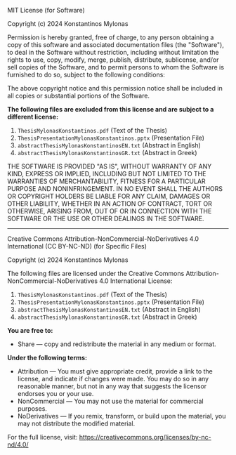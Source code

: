 MIT License (for Software)

Copyright (c) 2024 Konstantinos Mylonas

Permission is hereby granted, free of charge, to any person obtaining a copy
of this software and associated documentation files (the "Software"), to deal
in the Software without restriction, including without limitation the rights
to use, copy, modify, merge, publish, distribute, sublicense, and/or sell
copies of the Software, and to permit persons to whom the Software is
furnished to do so, subject to the following conditions:

The above copyright notice and this permission notice shall be included in all
copies or substantial portions of the Software.

**The following files are excluded from this license and are subject to a different license:**
1. `ThesisMylonasKonstantinos.pdf` (Text of the Thesis)
2. `ThesisPresentationMylonasKonstantinos.pptx` (Presentation File)
3. `abstractThesisMylonasKonstantinosEN.txt` (Abstract in English)
4. `abstractThesisMylonasKonstantinosGR.txt` (Abstract in Greek)

THE SOFTWARE IS PROVIDED "AS IS", WITHOUT WARRANTY OF ANY KIND, EXPRESS OR
IMPLIED, INCLUDING BUT NOT LIMITED TO THE WARRANTIES OF MERCHANTABILITY,
FITNESS FOR A PARTICULAR PURPOSE AND NONINFRINGEMENT. IN NO EVENT SHALL THE
AUTHORS OR COPYRIGHT HOLDERS BE LIABLE FOR ANY CLAIM, DAMAGES OR OTHER
LIABILITY, WHETHER IN AN ACTION OF CONTRACT, TORT OR OTHERWISE, ARISING FROM,
OUT OF OR IN CONNECTION WITH THE SOFTWARE OR THE USE OR OTHER DEALINGS IN THE
SOFTWARE.

---

Creative Commons Attribution-NonCommercial-NoDerivatives 4.0 International (CC BY-NC-ND) (for Specific Files)

Copyright (c) 2024 Konstantinos Mylonas

The following files are licensed under the Creative Commons Attribution-NonCommercial-NoDerivatives 4.0 International License:
1. `ThesisMylonasKonstantinos.pdf` (Text of the Thesis)
2. `ThesisPresentationMylonasKonstantinos.pptx` (Presentation File)
3. `abstractThesisMylonasKonstantinosEN.txt` (Abstract in English)
4. `abstractThesisMylonasKonstantinosGR.txt` (Abstract in Greek)

**You are free to:**
- Share — copy and redistribute the material in any medium or format.

**Under the following terms:**
- Attribution — You must give appropriate credit, provide a link to the license, and indicate if changes were made. You may do so in any reasonable manner, but not in any way that suggests the licensor endorses you or your use.
- NonCommercial — You may not use the material for commercial purposes.
- NoDerivatives — If you remix, transform, or build upon the material, you may not distribute the modified material.

For the full license, visit: https://creativecommons.org/licenses/by-nc-nd/4.0/

